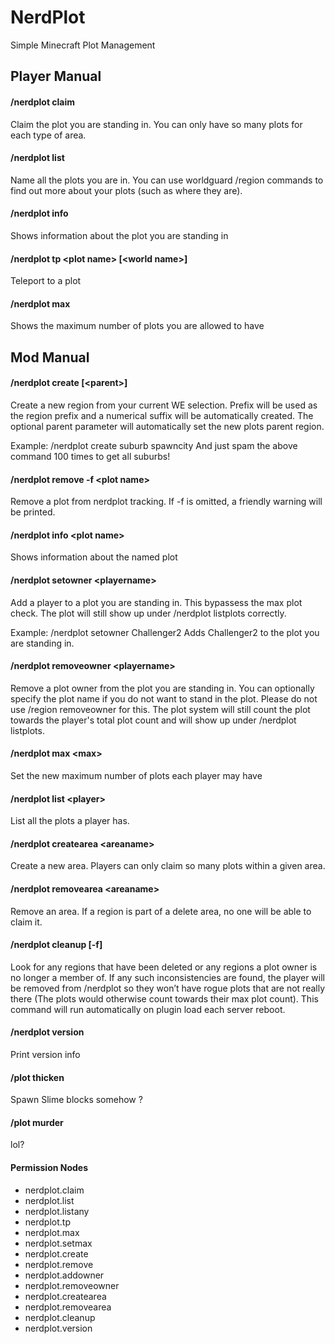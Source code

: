 NerdPlot
===========
Simple Minecraft Plot Management

Player Manual
-------------

#### /nerdplot claim
Claim the plot you are standing in. You can only have so many plots for each type of area.

#### /nerdplot list
Name all the plots you are in. You can use worldguard /region commands to find out more about your plots (such as where they are).

#### /nerdplot info
Shows information about the plot you are standing in

#### /nerdplot tp \<plot name\> [\<world name\>]
Teleport to a plot

#### /nerdplot max
Shows the maximum number of plots you are allowed to have

Mod Manual
----------
#### /nerdplot create <prefix> [\<parent\>]
Create a new region from your current WE selection. Prefix will be used as the region prefix and a numerical suffix will be automatically created. The optional parent parameter will automatically set the new plots parent region.

Example:
/nerdplot create suburb spawncity
And just spam the above command 100 times to get all suburbs!


#### /nerdplot remove -f \<plot name\>
Remove a plot from nerdplot tracking. If -f is omitted, a friendly warning will be printed.

#### /nerdplot info \<plot name\>
Shows information about the named plot

#### /nerdplot setowner \<playername\>
Add a player to a plot you are standing in. This bypassess the max plot check. The plot will still show up under /nerdplot listplots correctly.


Example:
/nerdplot setowner Challenger2
Adds Challenger2 to the plot you are standing in.

#### /nerdplot removeowner \<playername\>
Remove a plot owner from the plot you are standing in.
You can optionally specify the plot name if you do not want to stand in the plot.
Please do not use /region removeowner for this. The plot system will still count the plot towards the player's total plot count and will show up under /nerdplot listplots.

#### /nerdplot max \<max\>
Set the new maximum number of plots each player may have

#### /nerdplot list \<player\>
List all the plots a player has.

#### /nerdplot createarea \<areaname\>
Create a new area. Players can only claim so many plots within a given area.

#### /nerdplot removearea \<areaname\>
Remove an area. If a region is part of a delete area, no one will be able to claim it.

#### /nerdplot cleanup [-f]
Look for any regions that have been deleted or any regions a plot owner is no longer a member of. If any such inconsistencies are found, the player will be removed from /nerdplot so they won’t have rogue plots that are not really there (The plots would otherwise count towards their max plot count).
This command will run automatically on plugin load each server reboot.

#### /nerdplot version
Print version info

#### /plot thicken
Spawn Slime blocks somehow ?

#### /plot murder
lol?


#### Permission Nodes
* nerdplot.claim
* nerdplot.list
* nerdplot.listany
* nerdplot.tp
* nerdplot.max
* nerdplot.setmax
* nerdplot.create
* nerdplot.remove
* nerdplot.addowner
* nerdplot.removeowner
* nerdplot.createarea
* nerdplot.removearea
* nerdplot.cleanup
* nerdplot.version

